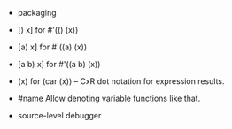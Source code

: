 * packaging

* [) x]     for #'(() (x))
* [a) x]    for #'((a) (x))
* [a b) x]  for #'((a b) (x))

* (x)       for (car (x)) – CxR dot notation for expression results.
* #name     Allow denoting variable functions like that.

* source-level debugger
